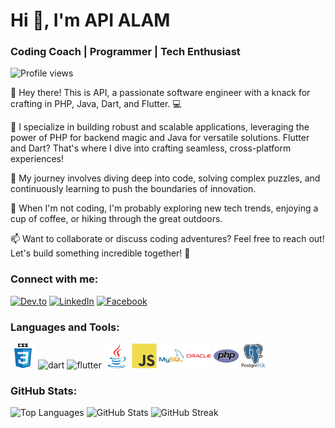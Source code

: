 # Hi 👋, I'm API ALAM
### Coding Coach | Programmer | Tech Enthusiast
![Profile views](https://komarev.com/ghpvc/?username=api008&label=Profile%20views&color=0e75b6&style=flat)

👋 Hey there! This is API, a passionate software engineer with a knack for crafting in PHP, Java, Dart, and Flutter. 💻

🚀 I specialize in building robust and scalable applications, leveraging the power of PHP for backend magic and Java for versatile solutions. Flutter and Dart? That's where I dive into crafting seamless, cross-platform experiences!

🌟 My journey involves diving deep into code, solving complex puzzles, and continuously learning to push the boundaries of innovation.

🔧 When I'm not coding, I'm probably exploring new tech trends, enjoying a cup of coffee, or hiking through the great outdoors.

📫 Want to collaborate or discuss coding adventures? Feel free to reach out! Let's build something incredible together! 🌈

### Connect with me:
[![Dev.to](https://raw.githubusercontent.com/rahuldkjain/github-profile-readme-generator/master/src/images/icons/Social/devto.svg)](https://dev.to/api00)
[![LinkedIn](https://raw.githubusercontent.com/rahuldkjain/github-profile-readme-generator/master/src/images/icons/Social/linked-in-alt.svg)](https://linkedin.com/in/api-alam)
[![Facebook](https://raw.githubusercontent.com/rahuldkjain/github-profile-readme-generator/master/src/images/icons/Social/facebook.svg)](https://fb.com/apialamapu)

### Languages and Tools:
<img src="https://raw.githubusercontent.com/devicons/devicon/master/icons/css3/css3-original-wordmark.svg" alt="css3" width="40" height="40"/>
<img src="https://www.vectorlogo.zone/logos/dartlang/dartlang-icon.svg" alt="dart" width="40" height="40"/>
<img src="https://www.vectorlogo.zone/logos/flutterio/flutterio-icon.svg" alt="flutter" width="40" height="40"/>
<img src="https://raw.githubusercontent.com/devicons/devicon/master/icons/java/java-original.svg" alt="java" width="40" height="40"/>
<img src="https://raw.githubusercontent.com/devicons/devicon/master/icons/javascript/javascript-original.svg" alt="javascript" width="40" height="40"/>
<img src="https://raw.githubusercontent.com/devicons/devicon/master/icons/mysql/mysql-original-wordmark.svg" alt="mysql" width="40" height="40"/>
<img src="https://raw.githubusercontent.com/devicons/devicon/master/icons/oracle/oracle-original.svg" alt="oracle" width="40" height="40"/>
<img src="https://raw.githubusercontent.com/devicons/devicon/master/icons/php/php-original.svg" alt="php" width="40" height="40"/>
<img src="https://raw.githubusercontent.com/devicons/devicon/master/icons/postgresql/postgresql-original-wordmark.svg" alt="postgresql" width="40" height="40"/>

### GitHub Stats:
![Top Languages](https://github-readme-stats.vercel.app/api/top-langs/?username=api00&layout=compact)
![GitHub Stats](https://github-readme-stats.vercel.app/api/?username=api00)
![GitHub Streak](https://github-readme-streak-stats.herokuapp.com/?user=api00)
